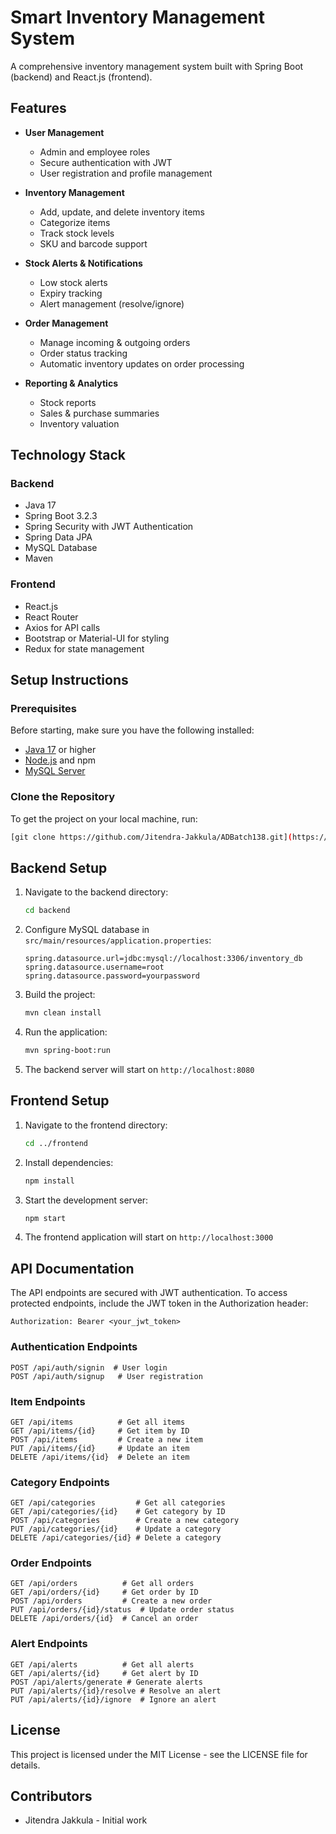 # Smart Inventory Management System

A comprehensive inventory management system built with Spring Boot (backend) and React.js (frontend).

## Features

- **User Management**
  - Admin and employee roles
  - Secure authentication with JWT
  - User registration and profile management

- **Inventory Management**
  - Add, update, and delete inventory items
  - Categorize items
  - Track stock levels
  - SKU and barcode support

- **Stock Alerts & Notifications**
  - Low stock alerts
  - Expiry tracking
  - Alert management (resolve/ignore)

- **Order Management**
  - Manage incoming & outgoing orders
  - Order status tracking
  - Automatic inventory updates on order processing

- **Reporting & Analytics**
  - Stock reports
  - Sales & purchase summaries
  - Inventory valuation

## Technology Stack

### Backend
- Java 17
- Spring Boot 3.2.3
- Spring Security with JWT Authentication
- Spring Data JPA
- MySQL Database
- Maven

### Frontend
- React.js
- React Router
- Axios for API calls
- Bootstrap or Material-UI for styling
- Redux for state management

## Setup Instructions

### Prerequisites
Before starting, make sure you have the following installed:

- [Java 17](https://www.oracle.com/java/technologies/javase/jdk17-archive-downloads.html) or higher
- [Node.js](https://nodejs.org/) and npm
- [MySQL Server](https://dev.mysql.com/downloads/installer/)

### Clone the Repository
To get the project on your local machine, run:

```sh
[git clone https://github.com/Jitendra-Jakkula/ADBatch138.git](https://github.com/Jitendra-Jakkula/Smart_inventory_system.git)

```

## Backend Setup

1. Navigate to the backend directory:
   ```sh
   cd backend
   ```
2. Configure MySQL database in `src/main/resources/application.properties`:
   ```properties
   spring.datasource.url=jdbc:mysql://localhost:3306/inventory_db
   spring.datasource.username=root
   spring.datasource.password=yourpassword
   ```
3. Build the project:
   ```sh
   mvn clean install
   ```
4. Run the application:
   ```sh
   mvn spring-boot:run
   ```
5. The backend server will start on `http://localhost:8080`

## Frontend Setup

1. Navigate to the frontend directory:
   ```sh
   cd ../frontend
   ```
2. Install dependencies:
   ```sh
   npm install
   ```
3. Start the development server:
   ```sh
   npm start
   ```
4. The frontend application will start on `http://localhost:3000`

## API Documentation

The API endpoints are secured with JWT authentication. To access protected endpoints, include the JWT token in the Authorization header:

```
Authorization: Bearer <your_jwt_token>
```

### Authentication Endpoints
```http
POST /api/auth/signin  # User login
POST /api/auth/signup   # User registration
```

### Item Endpoints
```http
GET /api/items          # Get all items
GET /api/items/{id}     # Get item by ID
POST /api/items         # Create a new item
PUT /api/items/{id}     # Update an item
DELETE /api/items/{id}  # Delete an item
```

### Category Endpoints
```http
GET /api/categories         # Get all categories
GET /api/categories/{id}    # Get category by ID
POST /api/categories        # Create a new category
PUT /api/categories/{id}    # Update a category
DELETE /api/categories/{id} # Delete a category
```

### Order Endpoints
```http
GET /api/orders          # Get all orders
GET /api/orders/{id}     # Get order by ID
POST /api/orders         # Create a new order
PUT /api/orders/{id}/status  # Update order status
DELETE /api/orders/{id}  # Cancel an order
```

### Alert Endpoints
```http
GET /api/alerts          # Get all alerts
GET /api/alerts/{id}     # Get alert by ID
POST /api/alerts/generate # Generate alerts
PUT /api/alerts/{id}/resolve # Resolve an alert
PUT /api/alerts/{id}/ignore  # Ignore an alert
```

## License

This project is licensed under the MIT License - see the LICENSE file for details.

## Contributors

- Jitendra Jakkula - Initial work
